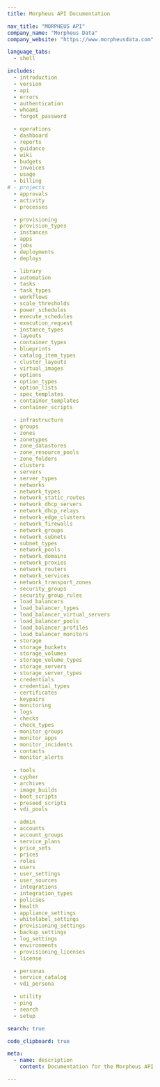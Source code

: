```yaml
---
title: Morpheus API Documentation

nav_title: "MORPHEUS API"
company_name: "Morpheus Data"
company_website: "https://www.morpheusdata.com"

language_tabs:
  - shell

includes:
  - introduction
  - version
  - api
  - errors
  - authentication
  - whoami
  - forgot_password

  - operations
  - dashboard
  - reports
  - guidance
  - wiki
  - budgets
  - invoices
  - usage
  - billing
# - projects
  - approvals
  - activity
  - processes

  - provisioning
  - provision_types
  - instances
  - apps
  - jobs
  - deployments
  - deploys

  - library
  - automation
  - tasks
  - task_types
  - workflows
  - scale_thresholds
  - power_schedules
  - execute_schedules
  - execution_request
  - instance_types
  - layouts
  - container_types
  - blueprints
  - catalog_item_types
  - cluster_layouts
  - virtual_images
  - options
  - option_types
  - option_lists
  - spec_templates
  - container_templates
  - container_scripts

  - infrastructure
  - groups
  - zones
  - zonetypes
  - zone_datastores
  - zone_resource_pools
  - zone_folders
  - clusters
  - servers
  - server_types
  - networks
  - network_types
  - network_static_routes
  - network_dhcp_servers
  - network_dhcp_relays
  - network_edge_clusters
  - network_firewalls
  - network_groups
  - network_subnets
  - subnet_types
  - network_pools
  - network_domains
  - network_proxies
  - network_routers
  - network_services
  - network_transport_zones
  - security_groups
  - security_group_rules
  - load_balancers
  - load_balancer_types
  - load_balancer_virtual_servers
  - load_balancer_pools
  - load_balancer_profiles
  - load_balancer_monitors
  - storage
  - storage_buckets
  - storage_volumes
  - storage_volume_types
  - storage_servers
  - storage_server_types
  - credentials
  - credential_types
  - certificates
  - keypairs
  - monitoring
  - logs
  - checks
  - check_types
  - monitor_groups
  - monitor_apps
  - monitor_incidents
  - contacts
  - monitor_alerts
  
  - tools
  - cypher
  - archives
  - image_builds
  - boot_scripts
  - preseed_scripts
  - vdi_pools

  - admin
  - accounts
  - account_groups
  - service_plans
  - price_sets
  - prices
  - roles
  - users 
  - user_settings
  - user_sources
  - integrations
  - integration_types
  - policies
  - health
  - appliance_settings
  - whitelabel_settings
  - provisioning_settings
  - backup_settings
  - log_settings
  - environments
  - provisioning_licenses
  - license

  - personas
  - service_catalog
  - vdi_persona

  - utility
  - ping
  - search
  - setup

search: true

code_clipboard: true

meta:
  - name: description
    content: Documentation for the Morpheus API

---
```


